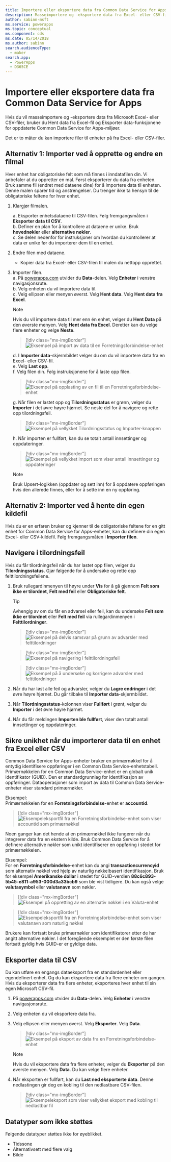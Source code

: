 ```yaml
---
title: Importere eller eksportere data fra Common Data Service for Apps
description: Masseimportere og -eksportere data fra Excel- eller CSV-filer til enheter i Common Data Service for Apps ved hjelp av Hent data fra Excel- og Eksporter data-funksjonaliteten
author: sabinn-msft
ms.service: powerapps
ms.topic: conceptual
ms.component: cds
ms.date: 05/14/2018
ms.author: sabinn
search.audienceType:
  - maker
search.app:
  - PowerApps
  - D365CE
---
```

# <a name="import-or-export-data-from-common-data-service-for-apps"></a>Importere eller eksportere data fra Common Data Service for Apps

Hvis du vil masseimportere og -eksportere data fra Microsoft Excel- eller CSV-filer, bruker du Hent data fra Excel-fil og Eksporter data-funksjonene for oppdaterte Common Data Service for Apps-miljøer.

Det er to måter du kan importere filer til enheter på fra Excel- eller CSV-filer.

## <a name="option-1-import-by-creating-and-modifying-a-file-template"></a>Alternativ 1: Importer ved å opprette og endre en filmal

Hver enhet har obligatoriske felt som må finnes i inndatafilen din. Vi anbefaler at du oppretter en mal. Først eksporterer du data fra enheten. Bruk samme fil (endret med dataene dine) for å importere data til enheten. Denne malen sparer tid og anstrengelser. Du trenger ikke ta hensyn til de obligatoriske feltene for hver enhet.

1. Klargjør filmalen.

    a. Eksporter enhetsdataene til CSV-filen. Følg fremgangsmåten i **Eksporter data til CSV**.  
    b. Definer en plan for å kontrollere at dataene er unike. Bruk **hovednøkler** eller **alternative nøkler**.  
    c. Se delen nedenfor for instruksjoner om hvordan du kontrollerer at data er unike før du importerer dem til en enhet. 

1. Endre filen med dataene.

    - Kopier data fra Excel- eller CSV-filen til malen du nettopp opprettet.

1. Importer filen.  
    a. På [powerapps.com](https://web.powerapps.com/) utvider du **Data**-delen. Velg **Enheter** i venstre navigasjonsrute.  
    b. Velg enheten du vil importere data til.  
    c. Velg ellipsen eller menyen øverst. Velg **Hent data**. Velg **Hent data fra Excel**.  

    > [!NOTE]
    > Hvis du vil importere data til mer enn én enhet, velger du **Hent Data** på den øverste menyen. Velg **Hent data fra Excel**. Deretter kan du velge flere enheter og velge **Neste**.

    > [!div class="mx-imgBorder"] 
    > ![Eksempel på import av data til en **Forretningsforbindelse**-enhet](./media/data-platform-import-export/import-data-to-account.png)

    d. I **Importer data**-skjermbildet velger du om du vil importere data fra en Excel- eller CSV-fil.  
    e. Velg **Last opp**.  
    f. Velg filen din. Følg instruksjonene for å laste opp filen.  

    > [!div class="mx-imgBorder"] 
    > ![Eksempel på opplasting av en fil til en **Forretningsforbindelse**-enhet](./media/data-platform-import-export/upload-account.png)

    g. Når filen er lastet opp og **Tilordningsstatus** er grønn, velger du **Importer** i det øvre høyre hjørnet. Se neste del for å navigere og rette opp tilordningsfeil.  

    > [!div class="mx-imgBorder"] 
    > ![Eksempel på vellykket **Tilordningsstatus** og **Importer**-knappen](./media/data-platform-import-export/success-map-imp.png)

    h. Når importen er fullført, kan du se totalt antall innsettinger og oppdateringer.  

    > [!div class="mx-imgBorder"] 
    > ![Eksempel på vellykket import som viser antall innsettinger og oppdateringer](./media/data-platform-import-export/success-imp-insert.png)

    > [!NOTE]
    > Bruk Upsert-logikken (oppdater og sett inn) for å oppdatere oppføringen hvis den allerede finnes, eller for å sette inn en ny oppføring.

## <a name="option-2-import-by-bringing-your-own-source-file"></a>Alternativ 2: Importer ved å hente din egen kildefil

Hvis du er en erfaren bruker og kjenner til de obligatoriske feltene for en gitt enhet for Common Data Service for Apps-enheter, kan du definere din egen Excel- eller CSV-kildefil. Følg fremgangsmåten i **Importer filen**.

## <a name="navigate-mapping-errors"></a>Navigere i tilordningsfeil

Hvis du får tilordningsfeil når du har lastet opp filen, velger du **Tilordningsstatus**. Gjør følgende for å undersøke og rette opp felttilordningsfeilene.

1. Bruk rullegardinmenyen til høyre under **Vis** for å gå gjennom **Felt som ikke er tilordnet**, **Felt med feil** eller **Obligatoriske felt**.

    > [!TIP]
    > Avhengig av om du får en advarsel eller feil, kan du undersøke **Felt som ikke er tilordnet** eller **Felt med feil** via rullegardinmenyen i **Felttilordninger**.

    > [!div class="mx-imgBorder"] 
    > ![Eksempel på delvis samsvar på grunn av advarsler med felttilordninger](./media/data-platform-import-export/partial-match.png)

    > [!div class="mx-imgBorder"] 
    > ![Eksempel på navigering i felttilordningsfeil](./media/data-platform-import-export/navigate-mappings.png)

    > [!div class="mx-imgBorder"] 
    > ![Eksempel på å undersøke og korrigere advarsler med felttilordninger](./media/data-platform-import-export/inspect-warnings.png)

2. Når du har løst alle feil og advarsler, velger du **Lagre endringer** i det øvre høyre hjørnet. Du går tilbake til **Importer data**-skjermbildet.
3. Når **Tilordningsstatus**-kolonnen viser **Fullført** i grønt, velger du **Importer** i det øvre høyre hjørnet.
4. Når du får meldingen **Importen ble fullført**, viser den totalt antall innsettinger og oppdateringer.

## <a name="ensure-uniqueness-when-you-import-data-into-an-entity-from-excel-or-csv"></a>Sikre unikhet når du importerer data til en enhet fra Excel eller CSV

Common Data Service for Apps-enheter bruker en primærnøkkel for å entydig identifisere oppføringer i en Common Data Service-enhetstabell. Primærnøkkelen for en Common Data Service-enhet er en globalt unik identifikator (GUID). Den er standardgrunnlag for identifikasjon av oppføringer. Dataoperasjoner som import av data til Common Data Service-enheter viser standard primærnøkler.

Eksempel:  
Primærnøkkelen for en **Forretningsforbindelse**-enhet er **accountid**.

   > [!div class="mx-imgBorder"] 
   > ![Eksempeleksportfil fra en **Forretningsforbindelse**-enhet som viser **accountid** som primærnøkkel](./media/data-platform-import-export/export-pk.png)

Noen ganger kan det hende at en primærnøkkel ikke fungerer når du integrerer data fra en ekstern kilde. Bruk Common Data Service for å definere alternative nøkler som unikt identifiserer en oppføring i stedet for primærnøkkelen.

Eksempel:  
For en **Forretningsforbindelse**-enhet kan du angi **transactioncurrencyid** som alternativ nøkkel ved hjelp av naturlig nøkkelbasert identifikasjon. Bruk for eksempel **Amerikanske dollar** i stedet for GUID-verdien **88c6c893-5b45-e811-a953-000d3a33bcb9** som ble vist tidligere. Du kan også velge **valutasymbol** eller **valutanavn** som nøkler.

   > [!div class="mx-imgBorder"] 
   > ![Eksempel på oppretting av en alternativ nøkkel i en **Valuta**-enhet](./media/data-platform-import-export/create-ak.png)

   > [!div class="mx-imgBorder"] 
   > ![Eksempeleksportfil fra en **Forretningsforbindelse**-enhet som viser **valutanavn** som naturlig nøkkel](./media/data-platform-import-export/export-nk.png)

Brukere kan fortsatt bruke primærnøkler som identifikatorer etter de har angitt alternative nøkler. I det foregående eksemplet er den første filen fortsatt gyldig hvis GUID-er er gyldige data.

## <a name="export-data-to-csv"></a>Eksporter data til CSV

Du kan utføre en engangs dataeksport fra en standardenhet eller egendefinert enhet. Og du kan eksportere data fra flere enheter om gangen. Hvis du eksporterer data fra flere enheter, eksporteres hver enhet til sin egen Microsoft CSV-fil.

1. På [powerapps.com](https://web.powerapps.com/) utvider du **Data**-delen. Velg **Enheter** i venstre navigasjonsrute.
1. Velg enheten du vil eksportere data fra.
1. Velg ellipsen eller menyen øverst. Velg **Eksporter**. Velg **Data**.

    > [!div class="mx-imgBorder"] 
    > ![Eksempel på eksport av data fra en **Forretningsforbindelse**-enhet](./media/data-platform-import-export/export-account.png)

    > [!NOTE]
    > Hvis du vil eksportere data fra flere enheter, velger du **Eksporter** på den øverste menyen. Velg **Data**. Du kan velge flere enheter.

1. Når eksporten er fullført, kan du **Last ned eksporterte data**. Denne nedlastingen gir deg en kobling til den nedlastbare CSV-filen.

    > [!div class="mx-imgBorder"] 
    > ![Eksempeleksport som viser vellykket eksport med kobling til nedlastbar fil](./media/data-platform-import-export/export-success.png)

## <a name="unsupported-data-types"></a>Datatyper som ikke støttes

Følgende datatyper støttes ikke for øyeblikket.

- Tidssone
- Alternativsett med flere valg
- Bilde

